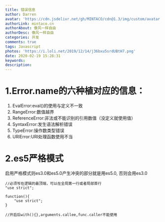 ```yaml
---
title: 错误信息
author: Darren
avatar: 'https://cdn.jsdelivr.net/gh/MINTACO/cdn@1.3/img/custom/avatar.jpg'
authorLink: mintaco.cn
authorAbout: 像风一样自由
authorDesc: 像风一样自由
categories: 开发
comments: true
tags: Javascript
photos: 'https://i.loli.net/2019/12/14/j36bxu5srdUBtH7.png'
date: 2020-02-19 15:28:31
keywords:
description:
---
```

# 1.Error.name的六种植对应的信息：
1. EvalError:eval()的使用与定义不一致
2. RangeError:数值越界
3. ReferenceError:非法或不能识别的引用数值（没定义就使用值）
4. SyntaxError:发生语法解析错误
5. TypeError:操作数类型错误
6. URIError:URI处理函数使用不当


# 2.es5严格模式
启用严格模式则es3.0和es5.0产生冲突的部分就是用es5.0, 否则会用es3.0
```
//必须写在逻辑的最顶端，可以在全局第一行或者局部首行
"use strict";

function(){
    "use strict";
}

//开启后with(){},arguments.callee,func.caller不能使用
```  

